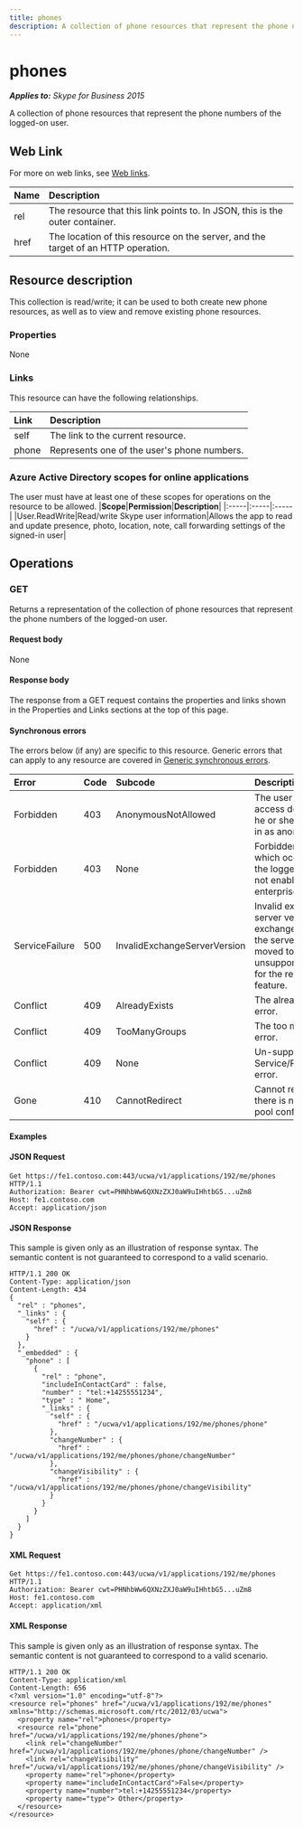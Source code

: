 ```yaml
---
title: phones
description: A collection of phone resources that represent the phone numbers of the logged-on user.
---
```


# phones

 _**Applies to:** Skype for Business 2015_


A collection of phone resources that represent the phone numbers of the logged-on user.
            

## Web Link
<a name = "sectionSection0"> </a>

For more on web links, see [Web links](WebLinks.md).


|**Name**|**Description**|
|:-----|:-----|
|rel|The resource that this link points to. In JSON, this is the outer container.|
|href|The location of this resource on the server, and the target of an HTTP operation.|

## Resource description
<a name = "sectionSection1"> </a>

This collection is read/write; it can be used to both create new phone resources, as well as to view and remove existing phone resources.

### Properties



None

### Links



This resource can have the following relationships.

|**Link**|**Description**|
|:-----|:-----|
|self|The link to the current resource.|
|phone|Represents one of the user's phone numbers.|

### Azure Active Directory scopes for online applications



The user must have at least one of these scopes for operations on the resource to be allowed.
|**Scope**|**Permission**|**Description**|
|:-----|:-----|:-----|
|User.ReadWrite|Read/write Skype user information|Allows the app to read and update presence, photo, location, note, call forwarding settings of the signed-in user|

## Operations



<a name="sectionSection2"></a>

### GET




Returns a representation of the collection of phone resources that represent the phone numbers of the logged-on user.

#### Request body



None


#### Response body



The response from a GET request contains the properties and links shown in the Properties and Links sections at the top of this page.

#### Synchronous errors



The errors below (if any) are specific to this resource. Generic errors that can apply to any resource are covered in [Generic synchronous errors](GenericSynchronousErrors.md).

|**Error**|**Code**|**Subcode**|**Description**|
|:-----|:-----|:-----|:-----|
|Forbidden|403|AnonymousNotAllowed|The user cannot access delegates as he or she has signed in as anonymous.|
|Forbidden|403|None|Forbidden exception which occurs when the logged in user is not enabled for enterprise voice.|
|ServiceFailure|500|InvalidExchangeServerVersion|Invalid exchange server version.The exchange mailbox of the server might have moved to an unsupported version for the required feature.|
|Conflict|409|AlreadyExists|The already exists error.|
|Conflict|409|TooManyGroups|The too many groups error.|
|Conflict|409|None|Un-supported Service/Resource/API error.|
|Gone|410|CannotRedirect|Cannot redirect since there is no back up pool configured.|

#### Examples




#### JSON Request




```
Get https://fe1.contoso.com:443/ucwa/v1/applications/192/me/phones HTTP/1.1
Authorization: Bearer cwt=PHNhbWw6QXNzZXJ0aW9uIHhtbG5...uZm8
Host: fe1.contoso.com
Accept: application/json

```


#### JSON Response



This sample is given only as an illustration of response syntax. The semantic content is not guaranteed to correspond to a valid scenario.
```
HTTP/1.1 200 OK
Content-Type: application/json
Content-Length: 434
{
  "rel" : "phones",
  "_links" : {
    "self" : {
      "href" : "/ucwa/v1/applications/192/me/phones"
    }
  },
  "_embedded" : {
    "phone" : [
      {
        "rel" : "phone",
        "includeInContactCard" : false,
        "number" : "tel:+14255551234",
        "type" : " Home",
        "_links" : {
          "self" : {
            "href" : "/ucwa/v1/applications/192/me/phones/phone"
          },
          "changeNumber" : {
            "href" : "/ucwa/v1/applications/192/me/phones/phone/changeNumber"
          },
          "changeVisibility" : {
            "href" : "/ucwa/v1/applications/192/me/phones/phone/changeVisibility"
          }
        }
      }
    ]
  }
}
```


#### XML Request




```
Get https://fe1.contoso.com:443/ucwa/v1/applications/192/me/phones HTTP/1.1
Authorization: Bearer cwt=PHNhbWw6QXNzZXJ0aW9uIHhtbG5...uZm8
Host: fe1.contoso.com
Accept: application/xml

```


#### XML Response



This sample is given only as an illustration of response syntax. The semantic content is not guaranteed to correspond to a valid scenario.
```
HTTP/1.1 200 OK
Content-Type: application/xml
Content-Length: 656
<?xml version="1.0" encoding="utf-8"?>
<resource rel="phones" href="/ucwa/v1/applications/192/me/phones" xmlns="http://schemas.microsoft.com/rtc/2012/03/ucwa">
  <property name="rel">phones</property>
  <resource rel="phone" href="/ucwa/v1/applications/192/me/phones/phone">
    <link rel="changeNumber" href="/ucwa/v1/applications/192/me/phones/phone/changeNumber" />
    <link rel="changeVisibility" href="/ucwa/v1/applications/192/me/phones/phone/changeVisibility" />
    <property name="rel">phone</property>
    <property name="includeInContactCard">False</property>
    <property name="number">tel:+14255551234</property>
    <property name="type"> Other</property>
  </resource>
</resource>
```


